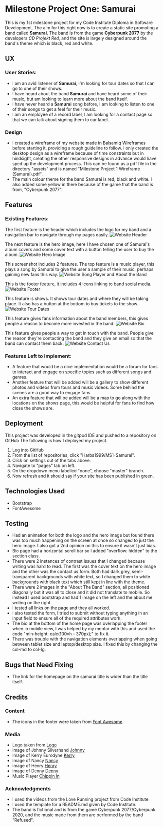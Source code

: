 # Milestone Project One: Samurai
This is my 1st milestone project for my Code Institute Diploma in Software Development. 
The aim for this right now is to create a static site promoting a band called **Samurai**.
The band is from the game **Cyberpunk 2077** by the developers *CD Projekt Red*, and the site is largely designed around the band's theme which is black, red and white.
## UX
### User Stories:
* I am an avid listener of **Samurai**, I'm looking for tour dates so that I can go to one of their shows.
* I have heard about the band **Samurai** and have heard some of their music, but am looking to learn more about the band itself.
* I have never heard a **Samurai** song before, I am looking to listen to one of their songs to get a feel for their music.
* I am an employee of a record label, I am looking for a contact page so that we can talk about signing them to our label.
### Design
* I created a wireframe of my website made in Balsamiq Wireframes before starting it, providing a rough guideline to follow. I only created the desktop design as a wireframe because of time constraints but in hindsight, creating the other responsive designs in advance would have sped up the development process. This can be found as a pdf file in the directory "assets" and is named "Milestone Project 1 Wireframe (Samurai).pdf".
* The main colour theme for the band Samurai is red, black and white. I also added some yellow in there because of the game that the band is from, "Cyberpunk 2077".
## Features
### Existing Features:
The first feature is the header which includes the logo for my band and a navigation bar to navigate through my pages easily. 
![Website Header](https://github.com/Harbs1999/MS1-Samurai/blob/master/assets/README-images/navbar-screenshot.png "nav bar")

The next feature is the hero image, here I have chosen one of Samurai's album covers and some cover text with a button telling the user to buy the album.
![Website Hero Image](https://github.com/Harbs1999/MS1-Samurai/blob/master/assets/README-images/hero-image-screenshot.png "hero image")

This screenshot includes 2 features. The top feature is a music player, this plays a song by Samurai to give the user a sample of their music, perhaps gaining new fans this way.
![Website Song Player and About the Band](https://github.com/Harbs1999/MS1-Samurai/blob/master/assets/README-images/song-n-abtme-screenshot.png "Website Song Player and About the Band")

This is the footer feature, it includes 4 icons linking to band social media.
![Website Footer](https://github.com/Harbs1999/MS1-Samurai/blob/master/assets/README-images/footer-screenshot.png "footer")

This feature is shows. It shows tour dates and where they will be taking place. It also has a button at the bottom to buy tickets to the show.
![Website Tour Dates](https://github.com/Harbs1999/MS1-Samurai/blob/master/assets/README-images/shows-screenshot.png "Shows")

This feature gives fans information about the band members, this gives people a reason to become more invested in the band.
![Website Bio](https://github.com/Harbs1999/MS1-Samurai/blob/master/assets/README-images/meet-the-band-screenshot.png "Meet the Band")

This feature gives people a way to get in touch with the band. People give the reason they're contacting the band and they give an email so that the band can contact them back.
![Website Contact Us](https://github.com/Harbs1999/MS1-Samurai/blob/master/assets/README-images/contact-us-screenshot.png "Contact Page")
### Features Left to Implement:
* A feature that would be a nice implementation would be a forum for fans to interact and engage on specific topics such as different songs and genres.
* Another feature that will be added will be a gallery to show different photos and videos from tours and music videos. Some behind the scenes are a good way to engage fans.
* An extra feature that will be added will be a map to go along with the locations on the shows page, this would be helpful for fans to find how close the shows are.
## Deployment
This project was developed in the gitpod IDE and pushed to a repository on GitHub
The following is how I deployed my project.
1. Log into GitHub
2. From the list of repositories, click "Harbs1999/MS1-Samurai".
3. Click on settings out of the tabs above.
4. Navigate to "pages" tab on left.
5. On the dropdown menu labelled "none", choose "master" branch.
6. Now refresh and it should say if your site has been published in green.
## Technologies Used
* Bootstrap
* FontAwesome
## Testing
* Had an animation for both the logo and the hero image but found there was too much happening on the screen at once so changed to just the hero image. I also got a 2nd opinion on this to ensure it wasn't just bias.
* Bio page had a horizontal scroll bar so I added "overflow: hidden" to the section class.
* There were 2 instances of contrast issues that I changed because writing was hard to read. The first was the cover text on the hero image and the other was the contact us form. Both had dark grey, semi-transparent backgrounds with white text, so I changed them to white backgrounds with black text which still kept in line with the theme.
* There were 2 images in the "About The Band" section, all positioned diagonally but it was all to close and it did not translate to mobile. So instead I used bootstrap and had 1 image on the left and the about me writing on the right.
* I tested all links on the page and they all worked.
* I also tested the form, I tried to submit without typing anything in an input field to ensure all of the required attributes work.
* The bio at the bottom of the home page was overlapping the footer when in mobile view, I was helped by my mentor with this and used the code "min-height: calc(100vh - 370px);" to fix it.
* There was trouble with the navigation elements overlapping when going between tablet size and laptop/desktop size. I fixed this by changing the col-md to col-lg.
## Bugs that Need Fixing
* The link for the homepage on the samurai title is wider than the title itself.
## Credits
### Content
* The icons in the footer were taken from [Font Awesome](https://fontawesome.com/).
### Media
* Logo taken from [Logo](https://www.google.co.uk/url?sa=i&url=https%3A%2F%2Fwww.pngitem.com%2Fmiddle%2FiiJwiT_cyberpunk-2077-samurai-sticker-hd-png-download%2F&psig=AOvVaw0VuRyr9oDaxHLsE4ltRuH6&ust=1620535882151000&source=images&cd=vfe&ved=2ahUKEwjPqYrepLnwAhV5EGMBHdh0AnwQjhx6BAgAEBI)
* Image of Johnny Silverhand [Johnny](https://cyberpunk2077.wiki.fextralife.com/file/Cyberpunk-2077/johnny-silverhand-npc-cyberpunk-2077-wiki-guide.png)
* Image of Kerry Eurodyne [Kerry](https://cyberpunk2077.wiki.fextralife.com/file/Cyberpunk-2077/kerry-eurodyne-npc-cyberpunk-2077-wiki-guide.png)
* Image of Nancy [Nancy](https://cyberpunk.fandom.com/wiki/Bes_Isis?file=Char_Profile_besisis.png)
* Image of Henry [Henry](https://cyberpunk.fandom.com/wiki/Henry?file=Char_Profile_henry.png)
* Image of Denny [Denny](https://cyberpunk.fandom.com/wiki/Samurai?file=Char_Profile_denny.png)
* Music Player [Chippin In](https://open.spotify.com/track/0UHxkkgI5GfV0XBRA1rqfe)
### Acknowledgments
* I used the videos from the Love Running project from Code Institute
* I used the template for a README.md given by Code Institute.
* The band is fictional and is from the game Cyberpunk 2077/Cyberpunk 2020, and the music made from them are performed by the band "Refused".
